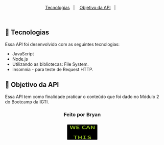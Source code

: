 <p align="center">
  <a href="#-tecnologias">Tecnologias</a>&nbsp;&nbsp;&nbsp;|&nbsp;&nbsp;&nbsp;
  <a href="#-projeto">Objetivo da API</a>&nbsp;&nbsp;&nbsp;|&nbsp;&nbsp;&nbsp;

</p>

<br>

## 🚀 Tecnologias

Essa API foi desenvolvido com as seguintes tecnologias:

- JavaScript
- Node.js
- Utilizando as bibliotecas:  File System.
- Insomnia - para teste de Request HTTP.

## 🔖 Objetivo da API

Essa API tem como finalidade praticar o conteúdo que foi dado no Módulo 2 do Bootcamp da IGTI.
<div align="center" top="1rem">

<h3><strong>Feito por Bryan</strong><h3>
<img  src="./img/giphy.gif" width="100px" height="51"/>
</div>
